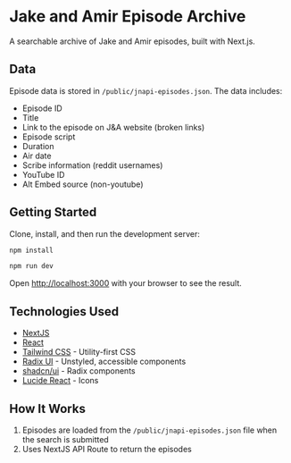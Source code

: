 # Jake and Amir Episode Archive

A searchable archive of Jake and Amir episodes, built with Next.js.

## Data

Episode data is stored in `/public/jnapi-episodes.json`. The data includes:

- Episode ID
- Title
- Link to the episode on J&A website (broken links)
- Episode script
- Duration
- Air date
- Scribe information (reddit usernames)
- YouTube ID
- Alt Embed source (non-youtube)

## Getting Started

Clone, install, and then run the development server:

```bash
npm install
```

```bash
npm run dev
```

Open [http://localhost:3000](http://localhost:3000) with your browser to see the result.

## Technologies Used

- [NextJS](https://nextjs.org)
- [React](https://reactjs.org)
- [Tailwind CSS](https://tailwindcss.com) - Utility-first CSS
- [Radix UI](https://www.radix-ui.com/) - Unstyled, accessible components
- [shadcn/ui](https://ui.shadcn.com/) - Radix components
- [Lucide React](https://lucide.dev/) - Icons

## How It Works

1. Episodes are loaded from the `/public/jnapi-episodes.json` file when the search is submitted
2. Uses NextJS API Route to return the episodes
